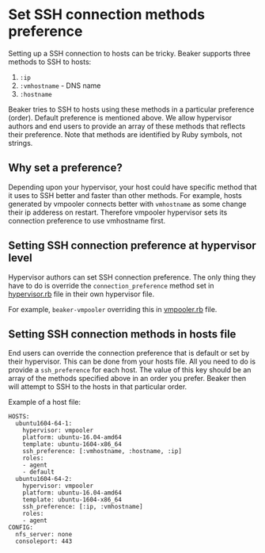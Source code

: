 # Set SSH connection methods preference

Setting up a SSH connection to hosts can be tricky. Beaker supports three methods to SSH to hosts:

1. `:ip`
2. `:vmhostname` - DNS name
3. `:hostname`

Beaker tries to SSH to hosts using these methods in a particular preference (order). Default preference is mentioned above. We allow hypervisor authors and end users to provide an array of these methods that reflects their preference. Note that methods are identified by Ruby symbols, not strings.

## Why set a preference?

Depending upon your hypervisor, your host could have specific method that it uses to SSH better and faster than other methods. For example, hosts generated by vmpooler connects better with `vmhostname` as some change their ip adderess on restart. Therefore vmpooler hypervisor sets its connection preference to use vmhostname first.

## Setting SSH connection preference at hypervisor level

Hypervisor authors can set SSH connection preference. The only thing they have to do is override the `connection_preference` method set in [hypervisor.rb](https://github.com/puppetlabs/beaker/blob/master/lib/beaker/hypervisor.rb) file in their own hypervisor file.

For example, `beaker-vmpooler` overriding this in [vmpooler.rb](https://github.com/puppetlabs/beaker-vmpooler/blob/master/lib/beaker/hypervisor/vmpooler.rb) file.

## Setting SSH connection methods in hosts file

End users can override the connection preference that is default or set by their hypervisor. This can be done from your hosts file. All you need to do is provide a `ssh_preference` for each host. The value of this key should be an array of the methods specified above in an order you prefer. Beaker then will attempt to SSH to the hosts in that particular order.

Example of a host file:

```
HOSTS:
  ubuntu1604-64-1:
    hypervisor: vmpooler
    platform: ubuntu-16.04-amd64
    template: ubuntu-1604-x86_64
    ssh_preference: [:vmhostname, :hostname, :ip]
    roles:
    - agent
    - default
  ubuntu1604-64-2:
    hypervisor: vmpooler
    platform: ubuntu-16.04-amd64
    template: ubuntu-1604-x86_64
    ssh_preference: [:ip, :vmhostname]
    roles:
    - agent
CONFIG:
  nfs_server: none
  consoleport: 443
```
